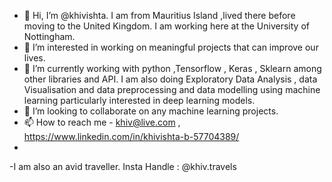 - 👋 Hi, I’m @khivishta. I am from Mauritius Island ,lived there before moving to the United Kingdom. I am working here at the University of Nottingham.
- 👀 I’m interested in working on meaningful projects that can improve our lives.
- 🌱 I’m currently working with python ,Tensorflow , Keras , Sklearn among other libraries and API. I am also doing Exploratory Data Analysis , data Visualisation and data preprocessing and data modelling using machine learning particularly interested in deep learning models.
- 💞️ I’m looking to collaborate on any machine learning projects. 
- 📫 How to reach me - khiv@live.com , https://www.linkedin.com/in/khivishta-b-57704389/ 
- 




-I am also an avid traveller. Insta Handle : @khiv.travels

<!---
khivishta/khivishta is a ✨ special ✨ repository because its `README.md` (this file) appears on your GitHub profile.
You can click the Preview link to take a look at your changes.
--->
